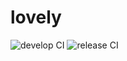 # lovely

![develop CI](https://github.com/tirpidz/lovely/workflows/develop%20CI/badge.svg) ![release CI](https://github.com/tirpidz/lovely/workflows/release%20CI/badge.svg)
